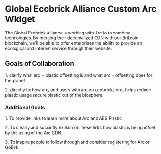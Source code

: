 <h1>Global Ecobrick Alliance Custom Arc Widget</h1>

The Global Ecobrick Alliance is working with Arc.io to combine technologies.  By merging their decentalized CDN with our Brikcoin blockchain, we'll be able to offer enterprises the ability to provide an ecological and internet service through their website.

<h2>Goals of Collaboration</h2>

<p>1. clarify what arc + plastic offsetting is and what arc + offsetting  does for the planet</p>
<p>2. directly tie how arc, and users with arc on ecobricks.org, helps reduce plastic usage  secure plastic out of the biosphere.

<h3> Additional Goals</h3>

 <p>1. To provide links to learn more about Arc and AES Plastic</p>
 <p>2. To clearly and succintly explain on these links how plastic is being offset by the using of the Arc CDN.</p>
<p> 3. To inspire people to follow through and consider registering for Arc or GoBrik</p>



